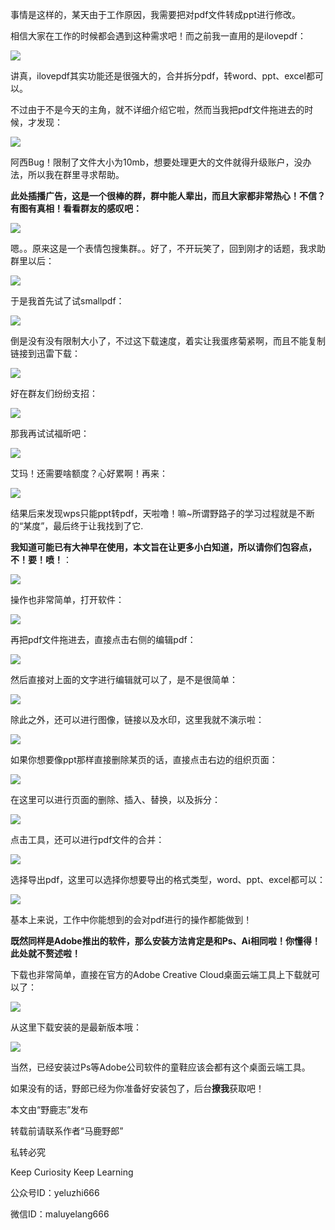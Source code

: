 事情是这样的，某天由于工作原因，我需要把对pdf文件转成ppt进行修改。  
  

相信大家在工作的时候都会遇到这种需求吧！而之前我一直用的是ilovepdf：

![](https://pic2.zhimg.com/v2-f32a902fa041c3ceadd9f065edbe9fe1_r.jpg)  

讲真，ilovepdf其实功能还是很强大的，合并拆分pdf，转word、ppt、excel都可以。

  

不过由于不是今天的主角，就不详细介绍它啦，然而当我把pdf文件拖进去的时候，才发现：

![](https://pic2.zhimg.com/v2-76e679893b4218400c8afe5fc6ee6b49_r.jpg)  

阿西Bug！限制了文件大小为10mb，想要处理更大的文件就得升级账户，没办法，所以我在群里寻求帮助。

  

**此处插播广告，这是一个很棒的群，群中能人辈出，而且大家都非常热心！不信？有图有真相！看看群友的感叹吧：**

![](https://pic2.zhimg.com/v2-13028cbbd74ed5a6e34faa599abd6abd_r.jpg)  
  

嗯。。原来这是一个表情包搜集群。。好了，不开玩笑了，回到刚才的话题，我求助群里以后：

![](https://pic2.zhimg.com/v2-2bd767bf350141f187449d0fb02a8019_r.jpg)  

于是我首先试了试smallpdf：

![](https://pic3.zhimg.com/v2-9a1663325a1ba096e0655a978a7b4ea6_r.jpg)  

倒是没有没有限制大小了，不过这下载速度，着实让我蛋疼菊紧啊，而且不能复制链接到迅雷下载：

![](https://pic3.zhimg.com/v2-d206a4492b9d0b63dd6debc28a90e84a_r.jpg)  

好在群友们纷纷支招：

![](https://pic3.zhimg.com/v2-1ead5e4c7538d2617a677b04f0e788b2_r.jpg)  

那我再试试福昕吧：

![](https://pic2.zhimg.com/v2-a04299e841ca262262695ddf1034d675_r.jpg)  

艾玛！还需要啥额度？心好累啊！再来：

![](https://pic4.zhimg.com/v2-9180cc41cd02cd6ba2136645b0bb9857_r.jpg)  

结果后来发现wps只能ppt转pdf，天啦噜！嘛~所谓野路子的学习过程就是不断的“某度”，最后终于让我找到了它.

  

**我知道可能已有大神早在使用，本文旨在让更多小白知道，所以请你们包容点，不！要！喷！**：

![](undefined)  

操作也非常简单，打开软件：  

![](https://pic1.zhimg.com/v2-0b2df101f5f62212f64620079b60ff08_r.jpg)  

再把pdf文件拖进去，直接点击右侧的编辑pdf：

![](https://pic4.zhimg.com/v2-938e346752f9c43480aaad817bdb85f7_r.jpg)  

然后直接对上面的文字进行编辑就可以了，是不是很简单：

![](https://pic1.zhimg.com/v2-f94a61972fdc04a504761a7b4efd9278_r.jpg)  

除此之外，还可以进行图像，链接以及水印，这里我就不演示啦：

![](https://pic1.zhimg.com/v2-5dc9791e9c325ee8be48b1f7fb9f82a0_r.jpg)  

如果你想要像ppt那样直接删除某页的话，直接点击右边的组织页面：

![](https://pic4.zhimg.com/v2-1e0713d4076d4eac5d928cd905d20fcf_r.jpg)  

在这里可以进行页面的删除、插入、替换，以及拆分：

![](https://pic3.zhimg.com/v2-4f463de1303106df3065a06493f8939a_r.jpg)  

点击工具，还可以进行pdf文件的合并：

![](https://pic4.zhimg.com/v2-63abda227ebd21ae69bcbf1dfb616f5b_r.jpg)  

选择导出pdf，这里可以选择你想要导出的格式类型，word、ppt、excel都可以：

![](https://pic4.zhimg.com/v2-f803dbd01bdcf2d5a4362581b2d17a37_r.jpg)  
  

基本上来说，工作中你能想到的会对pdf进行的操作都能做到！

  

**既然同样是Adobe推出的软件，那么安装方法肯定是和Ps、Ai相同啦！你懂得！此处就不赘述啦！**

  

下载也非常简单，直接在官方的Adobe Creative Cloud桌面云端工具上下载就可以了：

![](https://pic2.zhimg.com/v2-b0758634c8ebb60eea7cb7004bbb0ba5_r.jpg)  

从这里下载安装的是最新版本哦：

![](https://pic1.zhimg.com/v2-c5ca8c21164bd35b8a3a540465a3a24c_r.jpg)  

当然，已经安装过Ps等Adobe公司软件的童鞋应该会都有这个桌面云端工具。

  

如果没有的话，野郎已经为你准备好安装包了，后台**撩我**获取吧！

  

本文由“野鹿志”发布

转载前请联系作者“马鹿野郎”

私转必究

Keep Curiosity Keep Learning

公众号ID：yeluzhi666

微信ID：maluyelang666